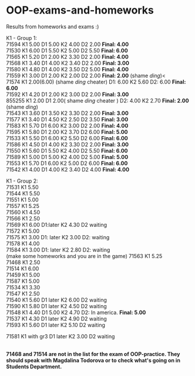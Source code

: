 # OOP-exams-and-homeworks
Results from homeworks and exams
:)</br>

K1 - Group 1: </br>
71594 K1 5.00 D1 5.00 K2 4.00 D2 2.00 <strong> Final: 4.00 </strong> </br>
71530 K1 6.00 D1 5.50 K2 5.00 D2 5.50 <strong> Final: 6.00 </strong> </br>
71565 K1 5.20 D1 2.00 K2 3.30 D2 2.00 <strong> Final: 4.00 </strong> </br>
71568 K1 3.40 D1 4.00 K2 3.40 D2 2.00 <strong> Final: 3.00 </strong> </br>
71580 K1 4.80 D1 4.00 K2 3.50 D2 5.00 <strong> Final: 4.00 </strong> </br>
71559 K1 3.00 D1 2.00 K2 2.00 D2 2.00 <strong> Final: 2.00</strong> (shame *ding*)< </br>
71574 K1 2.00(6.00) (shame *ding* cheater) D1: 6.00  K2 5.60 D2: 6.00 <strong> Final: 6.00</strong> </br>
71592 K1 4.20 D1 2.00 K2 3.00 D2 2.00 <strong> Final: 3.00</strong> </br>
855255 K1 2.00 D1 2.00( shame *ding* cheater ) D2: 4.00 K2 2.70 <strong> Final: 2.00</strong> (shame *ding*)</br>
71543 K1 3.60 D1 3.50 K2 3.30 D2 2.00 <strong> Final: 3.00</strong> </br>
71577 K1 3.40 D1 4.50 K2 2.50 D2 3.50 <strong> Final: 3.00</strong> </br>
71583 K1 5.70 D1 6.00 K2 3.00 D2 2.00 <strong> Final: 4.00</strong> </br>
71595 K1 5.80 D1 2.00 K2 3.70 D2 6.00 <strong> Final: 5.00</strong> </br>
71533 K1 5.50 D1 6.00 K2 5.50 D2 6.00 <strong> Final: 6.00</strong> </br>
71586 K1 4.50 D1 4.00 K2 3.30 D2 2.00 <strong> Final: 3.00</strong> </br>
71550 K1 5.60 D1 5.50 K2 4.00 D2 5.50 <strong> Final: 6.00 </strong> </br>
71589 K1 5.00 D1 5.00 K2 4.00 D2 5.00 <strong> Final: 5.00 </strong> </br>
71553 K1 5.70 D1 6.00 K2 5.00 D2 6.00 <strong> Final: 6.00 </strong> </br>
71542 K1 4.00 D1 4.00 K2 3.40 D2 4.00 <strong> Final: 4.00 </strong></br>


K1 - Group 2: </br>
71531 K1 5.50 </br>
71544 K1 5.50 </br>
71551 K1 5.00 </br>
71557 K1 5.25 </br>
71560 K1 4.50 </br>
71566 K1 2.50 </br>
71569 K1 6.00 D1:later K2 4.30 D2 waiting</br>
71572 K1 5.00 </br>
71575 K1 3.00 D1: later K2 3.00 D2: waiting </br>
71578 K1 4.00 </br>
71584 K1 3.00 D1: later K2 2.80 D2: waiting </br> (make some homeworks and you are in the game)
71563 K1 5.25 </br>
71468 K1 2.50 </br>
71514 K1 6.00 </br>
71459 K1 5.00 </br>
71587 K1 5.00 </br> 
71534 K1 3.30 </br>
71547 K1 2.50 </br>
71540 K1 5.60 D1 later K2 6.00 D2 waiting</br>
71590 K1 5.80 D1 later K2 4.50 D2 waiting </br>
71548 K1 4.40 D1 5.00 K2 4.70 D2: In america. <strong>Final: 5.00</strong> </br>
71537 K1 4.30 D1 later K2 4.90 D2 waiting</br>
71593 K1 5.60 D1 later K2 5.10 D2 waiting </br>

71581 K1 with gr3 D1 later K2 3.00 D2 waiting
</br> </br>

<strong>
71468 and 71514 are not in the list for the exam of OOP-practice. They should speak with Magdalina Todorova or to check what's going on in Students Department.
</strong>

